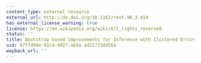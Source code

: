 ```yaml
---
content_type: external-resource
external_url: http://dx.doi.org/10.1162/rest.90.3.414
has_external_license_warning: true
license: https://en.wikipedia.org/wiki/All_rights_reserved
status: ''
title: Bootstrap-based Improvements for Inference with Clustered Errors
uid: 97f7d98e-91c4-4827-ab9a-ad21723dd564
wayback_url: ''
---
```

